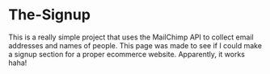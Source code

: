 # The-Signup
This is a really simple project that uses the MailChimp API to collect email addresses and names of people. This page was made to see if I could make a signup section for a proper ecommerce website. Apparently, it works haha!
